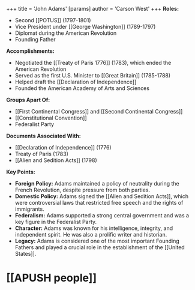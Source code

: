 +++
 title = 'John Adams'
[params]
	author = 'Carson West'
+++
**Roles:**

* Second [[POTUS]] (1797-1801)
* Vice President under [[George Washington]] (1789-1797)
* Diplomat during the American Revolution
* Founding Father

**Accomplishments:**

* Negotiated the [[Treaty of Paris 1776]] (1783), which ended the American Revolution
* Served as the first U.S. Minister to [[Great Britain]] (1785-1788)
* Helped draft the [[Declaration of Independence]]
* Founded the American Academy of Arts and Sciences

**Groups Apart Of:**

* [[First Continental Congress]] and [[Second Continental Congress]]
* [[Constitutional Convention]]
* Federalist Party

**Documents Associated With:**

* [[Declaration of Independence]] (1776)
* Treaty of Paris (1783)
* [[Alien and Sedition Acts]] (1798)

**Key Points:**

* **Foreign Policy:** Adams maintained a policy of neutrality during the French Revolution, despite pressure from both parties.
* **Domestic Policy:** Adams signed the [[Alien and Sedition Acts]], which were controversial laws that restricted free speech and the rights of immigrants.
* **Federalism:** Adams supported a strong central government and was a key figure in the Federalist Party.
* **Character:** Adams was known for his intelligence, integrity, and independent spirit. He was also a prolific writer and historian.
* **Legacy:** Adams is considered one of the most important Founding Fathers and played a crucial role in the establishment of the [[United States]].
# [[APUSH people]]